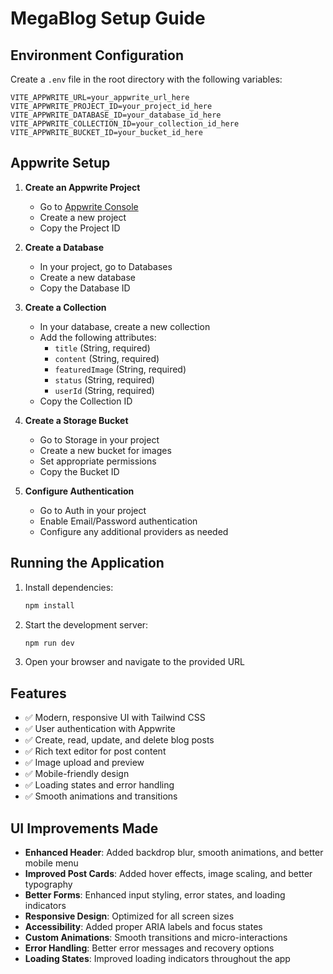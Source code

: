 # MegaBlog Setup Guide

## Environment Configuration

Create a `.env` file in the root directory with the following variables:

```env
VITE_APPWRITE_URL=your_appwrite_url_here
VITE_APPWRITE_PROJECT_ID=your_project_id_here
VITE_APPWRITE_DATABASE_ID=your_database_id_here
VITE_APPWRITE_COLLECTION_ID=your_collection_id_here
VITE_APPWRITE_BUCKET_ID=your_bucket_id_here
```

## Appwrite Setup

1. **Create an Appwrite Project**
   - Go to [Appwrite Console](https://console.appwrite.io/)
   - Create a new project
   - Copy the Project ID

2. **Create a Database**
   - In your project, go to Databases
   - Create a new database
   - Copy the Database ID

3. **Create a Collection**
   - In your database, create a new collection
   - Add the following attributes:
     - `title` (String, required)
     - `content` (String, required)
     - `featuredImage` (String, required)
     - `status` (String, required)
     - `userId` (String, required)
   - Copy the Collection ID

4. **Create a Storage Bucket**
   - Go to Storage in your project
   - Create a new bucket for images
   - Set appropriate permissions
   - Copy the Bucket ID

5. **Configure Authentication**
   - Go to Auth in your project
   - Enable Email/Password authentication
   - Configure any additional providers as needed

## Running the Application

1. Install dependencies:
   ```bash
   npm install
   ```

2. Start the development server:
   ```bash
   npm run dev
   ```

3. Open your browser and navigate to the provided URL

## Features

- ✅ Modern, responsive UI with Tailwind CSS
- ✅ User authentication with Appwrite
- ✅ Create, read, update, and delete blog posts
- ✅ Rich text editor for post content
- ✅ Image upload and preview
- ✅ Mobile-friendly design
- ✅ Loading states and error handling
- ✅ Smooth animations and transitions

## UI Improvements Made

- **Enhanced Header**: Added backdrop blur, smooth animations, and better mobile menu
- **Improved Post Cards**: Added hover effects, image scaling, and better typography
- **Better Forms**: Enhanced input styling, error states, and loading indicators
- **Responsive Design**: Optimized for all screen sizes
- **Accessibility**: Added proper ARIA labels and focus states
- **Custom Animations**: Smooth transitions and micro-interactions
- **Error Handling**: Better error messages and recovery options
- **Loading States**: Improved loading indicators throughout the app 